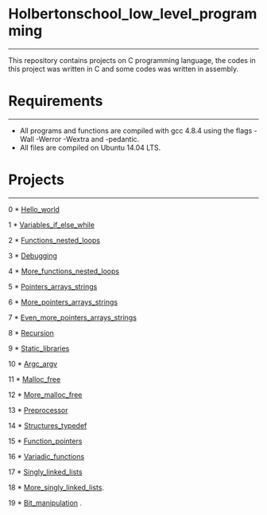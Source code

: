 # **Holbertonschool_low_level_programming**
___
This repository contains projects on C programming language, the codes in this project was written in C and some codes was written in assembly.
# Requirements
___
- All programs and functions are compiled with gcc 4.8.4 using the flags -Wall -Werror -Wextra and -pedantic.
- All files are compiled on Ubuntu 14.04 LTS.
# Projects
___
0 * [Hello_world](https://github.com/JennyHadir/holbertonschool-low_level_programming/tree/master/0x00-hello_world)

1 * [Variables_if_else_while](https://github.com/JennyHadir/holbertonschool-low_level_programming/tree/master/0x01-variables_if_else_while)

2 * [Functions_nested_loops](https://github.com/JennyHadir/holbertonschool-low_level_programming/tree/master/0x02-functions_nested_loops)

3 * [Debugging](https://github.com/JennyHadir/holbertonschool-low_level_programming/tree/master/0x03-debugging)

4 * [More_functions_nested_loops](https://github.com/JennyHadir/holbertonschool-low_level_programming/tree/master/0x04-more_functions_nested_loops)

5 * [Pointers_arrays_strings](https://github.com/JennyHadir/holbertonschool-low_level_programming/tree/master/0x05-pointers_arrays_strings)

6 * [More_pointers_arrays_strings](https://github.com/JennyHadir/holbertonschool-low_level_programming/tree/master/0x06-pointers_arrays_strings)

7 * [Even_more_pointers_arrays_strings](https://github.com/JennyHadir/holbertonschool-low_level_programming/tree/master/0x07-pointers_arrays_strings)

8 * [Recursion](https://github.com/JennyHadir/holbertonschool-low_level_programming/tree/master/0x08-recursion)

9 * [Static_libraries](https://github.com/JennyHadir/holbertonschool-low_level_programming/tree/master/0x09-static_libraries)

10 * [Argc_argv](https://github.com/JennyHadir/holbertonschool-low_level_programming/tree/master/0x0A-argc_argv)

11 * [Malloc_free](https://github.com/JennyHadir/holbertonschool-low_level_programming/tree/master/0x0B-malloc_free)

12 * [More_malloc_free](https://github.com/JennyHadir/holbertonschool-low_level_programming/tree/master/0x0C-more_malloc_free)

13 * [Preprocessor](https://github.com/JennyHadir/holbertonschool-low_level_programming/tree/master/0x0D-preprocessor)

14 * [Structures_typedef](https://github.com/JennyHadir/holbertonschool-low_level_programming/tree/master/0x0E-structures_typedef)

15 * [Function_pointers](https://github.com/JennyHadir/holbertonschool-low_level_programming/tree/master/0x0F-function_pointers)

16 * [Variadic_functions](https://github.com/JennyHadir/holbertonschool-low_level_programming/tree/master/0x10-variadic_functions)

17 * [Singly_linked_lists](https://github.com/JennyHadir/holbertonschool-low_level_programming/tree/master/0x12-singly_linked_lists)

18 * [More_singly_linked_lists](https://github.com/JennyHadir/holbertonschool-low_level_programming/tree/master/0x13-more_singly_linked_lists).

19 * [Bit_manipulation](https://github.com/JennyHadir/holbertonschool-low_level_programming/tree/master/0x14-bit_manipulation) .